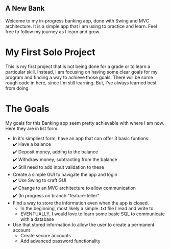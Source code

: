 ## A New Bank

Welcome to my in-progress banking app, done with Swing and MVC architecture. It is a simple app that I am using to practice and learn. Feel free to follow my journey as I learn and grow.

# My First Solo Project

This is my first project that is not being done for a grade or to learn a particular skill. Instead, I am focusing on having some clear goals for my program and finding a way to achieve those goals. There will be some rough code in here, since I'm still learning. But, I've always learned best from doing.

# The Goals

My goals for this Banking app seem pretty achievable with where I am now. Here they are in list form:

* In it's simpliest form, have an app that can offer 3 basic funtions: \
    ✔️ Have a balance \
    ✔️ Deposit money, adding to the balance \
    ✔️ Withdraw money, subtracting from the balance \
    ✔️ Still need to add input validation to these
* Create a simple GUI to navigate the app and login \
    ✔️ Use Swing to craft GUI \
    ✔️ Change to an MVC architecture to allow communication \
        ✔️ (In progress on branch "feature-teller"
* Find a way to store the information even when the app is closed.
    * In the beginning, most likely a simple .txt file I read and write to
    * EVENTUALLY, I would love to learn some basic SQL to communicate with a database
* Use that stored information to allow the user to create a permanent account
    * Create secure accounts
    * Add advanced password functionality
